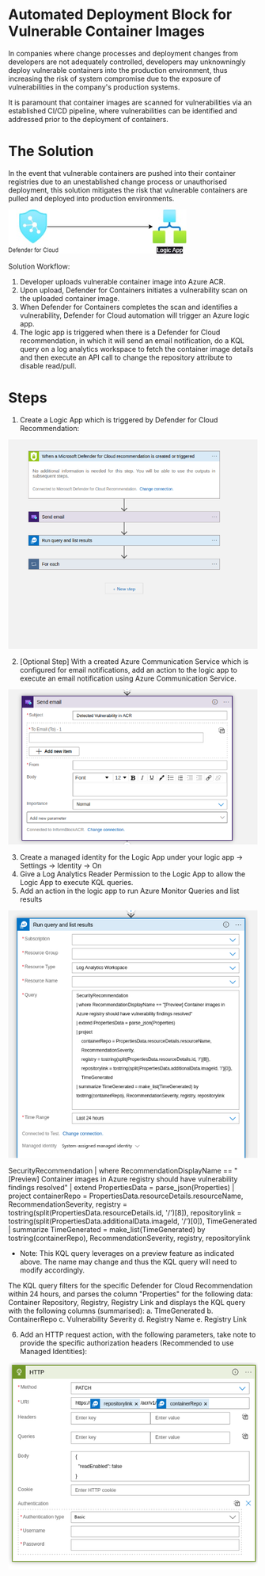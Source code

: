 # Automated Deployment Block for Vulnerable Container Images

In companies where change processes and deployment changes from developers are not adequately controlled, developers may unknowningly deploy vulnerable containers into the production environment, thus increasing the risk of system compromise due to the exposure of vulnerabilities in the company's production systems.

It is paramount that container images are scanned for vulnerabilities via an established CI/CD pipeline, where vulnerabilities can be identified and addressed prior to the deployment of containers. 


# The Solution
In the event that vulnerable containers are pushed into their container registries due to an unestablished change process or unauthorised deployment, this solution mitigates the risk that vulnerable containers are pulled and deployed into production environments.

<img src="https://github.com/SFX20A/SecurityEngineering/blob/main/Mini%20Projects/Automated%20Deployment%20Block%20for%20Vulnerable%20Container%20Images%20(Azure)/images/Architecture.jpg" />

Solution Workflow:
1. Developer uploads vulnerable container image into Azure ACR.
2. Upon upload, Defender for Containers initiates a vulnerability scan on the uploaded container image.
3. When Defender for Containers completes the scan and identifies a vulnerability, Defender for Cloud automation will trigger an Azure logic app.
4. The logic app is triggered when there is a Defender for Cloud recommendation, in which it will send an email notification, do a KQL query on a log analytics workspace to fetch the container image details and then execute an API call to change the repository attribute to disable read/pull.

# Steps

1. Create a Logic App which is triggered by Defender for Cloud Recommendation:

<img src="https://github.com/SFX20A/SecurityEngineering/blob/main/Mini%20Projects/Automated%20Deployment%20Block%20for%20Vulnerable%20Container%20Images%20(Azure)/images/LogicApp1.png" />

2. [Optional Step] With a created Azure Communication Service which is configured for email notifications, add an action to the logic app to execute an email notification using Azure Communication Service.

<img src="https://github.com/SFX20A/SecurityEngineering/blob/main/Mini%20Projects/Automated%20Deployment%20Block%20for%20Vulnerable%20Container%20Images%20(Azure)/images/ACSNotification.png" />

3. Create a managed identity for the Logic App under your logic app -> Settings -> Identity -> On 
4. Give a Log Analytics Reader Permission to the Logic App to allow the Logic App to execute KQL queries.
5. Add an action in the logic app to run Azure Monitor Queries and list results

<img src="https://github.com/SFX20A/SecurityEngineering/blob/main/Mini%20Projects/Automated%20Deployment%20Block%20for%20Vulnerable%20Container%20Images%20(Azure)/images/LogAnalyticsQuery.png" />

SecurityRecommendation 
| where RecommendationDisplayName == "[Preview] Container images in Azure registry should have vulnerability findings resolved"
| extend PropertiesData = parse_json(Properties)
| project 
    containerRepo = PropertiesData.resourceDetails.resourceName,
    RecommendationSeverity,
    registry = tostring(split(PropertiesData.resourceDetails.id, '/')[8]),
    repositorylink = tostring(split(PropertiesData.additionalData.imageId, '/')[0]),
    TimeGenerated
| summarize TimeGenerated = make_list(TimeGenerated) by tostring(containerRepo), RecommendationSeverity, registry, repositorylink

* Note: This KQL query leverages on a preview feature as indicated above. The name may change and thus the KQL query will need to modify accordingly.

The KQL query filters for the specific Defender for Cloud Recommendation within 24 hours, and parses the column "Properties" for the following data: Container Repository, Registry, Registry Link and displays the KQL query with the following columns (summarised):
a. TImeGenerated
b. ContainerRepo
c. Vulnerability Severity
d. Registry Name
e. Registry Link

6. Add an HTTP request action, with the following parameters, take note to provide the specific authorization headers (Recommended to use Managed Identities):

<img src="https://github.com/SFX20A/SecurityEngineering/blob/main/Mini%20Projects/Automated%20Deployment%20Block%20for%20Vulnerable%20Container%20Images%20(Azure)/images/APICall.png" />
